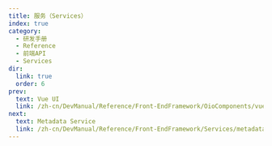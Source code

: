 ```yaml
---
title: 服务（Services）
index: true
category:
  - 研发手册
  - Reference
  - 前端API
  - Services
dir:
  link: true
  order: 6
prev:
  text: Vue UI
  link: /zh-cn/DevManual/Reference/Front-EndFramework/OioComponents/vue-UI.md
next:
  text: Metadata Service
  link: /zh-cn/DevManual/Reference/Front-EndFramework/Services/metadata-service.md
---
```

